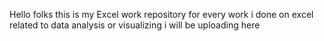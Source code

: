 Hello folks this is my Excel work repository for every work i done on excel related to data analysis or visualizing i will be uploading here 
